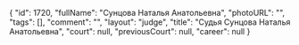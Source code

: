 {
    "id": 1720,
    "fullName": "Сунцова Наталья Анатольевна",
    "photoURL": "",
    "tags": [],
    "comment": "",
    "layout": "judge",
    "title": "Судья Сунцова Наталья Анатольевна",
    "court": null,
    "previousCourt": null,
    "career": null
}